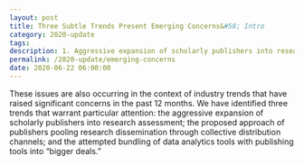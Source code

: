 ```yaml
---
layout: post
title: Three Subtle Trends Present Emerging Concerns&#58; Intro
category: 2020-update
tags:
description: 1. Aggressive expansion of scholarly publishers into research assessment 2. Publishers pooling research dissemination through collective distribution channels 3. Attempted bundling of data analytics tools with publishing tools into "bigger deals."
permalink: /2020-update/emerging-concerns
date: 2020-06-22 06:00:00
---
```


These issues are also occurring in the context of industry trends that have raised significant concerns in the past 12 months. We have identified three trends that warrant particular attention: the aggressive expansion of scholarly publishers into research assessment; the proposed approach of publishers pooling research dissemination through collective distribution channels; and the attempted bundling of data analytics tools with publishing tools into “bigger deals.”
